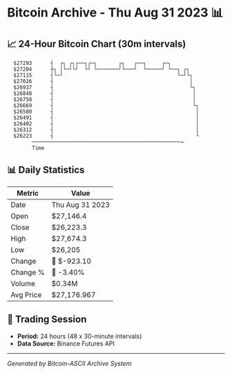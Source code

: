 # Bitcoin Archive - Thu Aug 31 2023 📊

## 📈 24-Hour Bitcoin Chart (30m intervals)

```
  $27293      ┤  ┌┐ ┌┐┌──┐┌─┐       ┌┐   ┌──┐     ┌─┐          
  $27204      ┼┐ │└─┘└┘  └┘ └───────┘└───┘  └─────┘ └──┐ ┌┐    
  $27115      ┤└─┘                                     └─┘└┐   
  $27026      ┤                                            │   
  $26937      ┤                                            └┐  
  $26848      ┤                                             │  
  $26758      ┤                                             │  
  $26669      ┤                                             └┐ 
  $26580      ┤                                              │ 
  $26491      ┤                                              │ 
  $26402      ┤                                              │ 
  $26312      ┤                                              │ 
  $26223      ┤                                              └ 
        ────────────────────────────────────────────────→
        Time
```

## 📊 Daily Statistics

| Metric | Value |
|--------|-------|
| Date | Thu Aug 31 2023 |
| Open | $27,146.4 |
| Close | $26,223.3 |
| High | $27,674.3 |
| Low | $26,205 |
| Change | 🔴 $-923.10 |
| Change % | 🔴 -3.40% |
| Volume | $0.34M |
| Avg Price | $27,176.967 |

## 📅 Trading Session

- **Period:** 24 hours (48 x 30-minute intervals)
- **Data Source:** Binance Futures API

---
*Generated by Bitcoin-ASCII Archive System*
